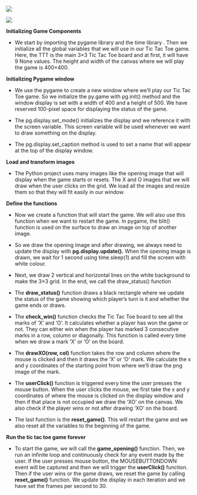 ﻿![](tic-tac-toe.png)

![](output.png)


**Initializing Game Components**

- We start by importing the pygame library and the time library . Then we initialize all the global variables that we will use in our Tic Tac Toe game. Here, the TTT is the main 3×3 Tic Tac Toe board and at first, it will have 9 None values. The height and width of the canvas where we will play the game is 400×400.

**Initializing Pygame window**

- We use the pygame to create a new window where we’ll play our Tic Tac Toe game. So we initialize the py.game with pg.init() method and the window display is set with a width of 400 and a height of 500. We have reserved 100-pixel space for displaying the status of the game.

- The pg.display.set\_mode() initializes the display and we reference it with the screen variable. This screen variable will be used whenever we want to draw something on the display.

- The pg.display.set\_caption method is used to set a name that will appear at the top of the display window.

**Load and transform images**

- The Python project uses many images like the opening image that will display when the game starts or resets. The X and O images that we will draw when the user clicks on the grid. We load all the images and resize them so that they will fit easily in our window.

**Define the functions**
- Now we create a function that will start the game. We will also use this function when we want to restart the game. In pygame, the blit() function is used on the surface to draw an image on top of another image.

- So we draw the opening image and after drawing, we always need to update the display with **pg.display.update().** When the opening image is drawn, we wait for 1 second using time.sleep(1) and fill the screen with white colour.

- Next, we draw 2 vertical and horizontal lines on the white background to make the 3×3 grid. In the end, we call the draw\_status() function

- The **draw\_status()** function draws a black rectangle where we update the status of the game showing which player’s turn is it and whether the game ends or draws.

- The **check\_win()** function checks the Tic Tac Toe board to see all the marks of ‘X’ and ‘O’. It calculates whether a player has won the game or not. They can either win when the player has marked 3 consecutive marks in a row, column or diagonally. This function is called every time when we draw a mark ‘X’ or ‘O’ on the board.

- The **drawXO(row, col)** function takes the row and column where the mouse is clicked and then it draws the ‘X’ or ‘O’ mark. We calculate the x and y coordinates of the starting point from where we’ll draw the png image of the mark.

- The **userClick()** function is triggered every time the user presses the mouse button. When the user clicks the mouse, we first take the x and y coordinates of where the mouse is clicked on the display window and then if that place is not occupied we draw the ‘XO’ on the canvas. We also check if the player wins or not after drawing ‘XO’ on the board.
- The last function is the **reset\_game()**. This will restart the game and we also reset all the variables to the beginning of the game.

**Run the tic tac toe game forever**

- To start the game, we will call the **game\_opening()** function. Then, we run an infinite loop and continuously check for any event made by the user. If the user presses mouse button, the MOUSEBUTTONDOWN event will be captured and then we will trigger the **userClick()** function. Then if the user wins or the game draws, we reset the game by calling **reset\_game()** function. We update the display in each iteration and we have set the frames per second to 30.




